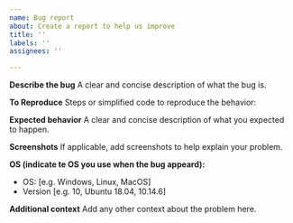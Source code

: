 ```yaml
---
name: Bug report
about: Create a report to help us improve
title: ''
labels: ''
assignees: ''

---
```


**Describe the bug**
A clear and concise description of what the bug is.

**To Reproduce**
Steps or simplified code to reproduce the behavior:

**Expected behavior**
A clear and concise description of what you expected to happen.

**Screenshots**
If applicable, add screenshots to help explain your problem.

**OS (indicate te OS you use when the bug appeard):**
 - OS: [e.g. Windows, Linux, MacOS]
 - Version [e.g. 10, Ubuntu 18.04, 10.14.6]

**Additional context**
Add any other context about the problem here.
